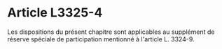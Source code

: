 # Article L3325-4

Les dispositions du présent chapitre sont applicables au supplément de réserve spéciale de participation mentionné à l'article L. 3324-9.
